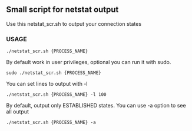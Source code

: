 ## Small script for netstat output

Use this netstat_scr.sh to output your connection states

### USAGE

 `./netstat_scr.sh {PROCESS_NAME}`

By default work in user privileges, optional you can run it with sudo.

 `sudo ./netstat_scr.sh {PROCESS_NAME}`

You can set lines to output with -l

 `./netstat_scr.sh {PROCESS_NAME} -l 100`

By default, output only ESTABLISHED states. You can use -a option to see all output

 `./netstat_scr.sh {PROCESS_NAME} -a`


